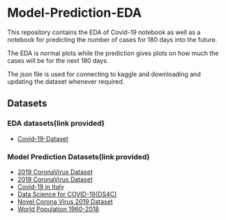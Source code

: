 # Model-Prediction-EDA

This repository contains the EDA of Covid-19 notebook as well as a notebook for predicting the number of cases for 180 days into the future.

The EDA is normal plots while the prediction gives plots on how much the cases will be for the next 180 days.

The json file is used for connecting to kaggle and downloading and updating the dataset whenever required.

## Datasets

### EDA datasets(link provided)
 * <a href="https:/kaggle.com/imdevskp/corona-virus-report">Covid-19-Dataset</a>
 
### Model Prediction Datasets(link provided)

* <a href="https:/kaggle.com/brendaso/2019-coronavirus-dataset-0122020-01262020">2019 CoronaVirus Dataset</a>
* <a href="https:/kaggle.com/imdevskp/covid19-corona=virus-dataset">2019 CoronaVirus Dataset</a>
* <a href="https:/kaggle.com/sudalairajkumar/covid19-in-italy">Covid-19 in Italy</a>
* <a href="https:/kaggle.com/kimjihoo/coronavirusdataset">Data Science for COVID-19(DS4C)</a>
* <a href="https:/kaggle.com/sudalairajkumar/novel-corona-virus-2019-dataset">Novel Corona Virus 2019 Dataset</a>
* <a href="https:/kaggle.com/imdevskp/world-population-19602018">World Population 1960-2018</a>
